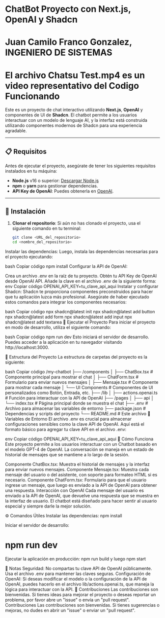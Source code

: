 # ChatBot Proyecto con Next.js, OpenAI y Shadcn

# Juan Camilo Franco Gonzalez, INGENIERO DE SISTEMAS

# El archivo Chatsu Test.mp4 es un video representativo del Codigo Funcionando

Este es un proyecto de chat interactivo utilizando **Next.js**, **OpenAI** y componentes de UI de **Shadcn**. El chatbot permite a los usuarios interactuar con un modelo de lenguaje AI, y la interfaz está construida utilizando componentes modernos de Shadcn para una experiencia agradable.

---

## 📋 Requisitos

Antes de ejecutar el proyecto, asegúrate de tener los siguientes requisitos instalados en tu máquina:

- **Node.js** v16 o superior: [Descargar Node.js](https://nodejs.org/)
- **npm** o **yarn** para gestionar dependencias.
- **API Key de OpenAI**: Puedes obtenerla en [OpenAI](https://beta.openai.com/signup/).

---

## 🚀 Instalación

1. **Clonar el repositorio**:
   Si aún no has clonado el proyecto, usa el siguiente comando en tu terminal:

   ```bash
   git clone <URL_del_repositorio>
   cd <nombre_del_repositorio>
Instalar las dependencias: Luego, instala las dependencias necesarias para el proyecto ejecutando:

bash
Copiar código
npm install
Configurar la API de OpenAI:

Crea un archivo .env en la raíz de tu proyecto.
Obtén tu API Key de OpenAI desde OpenAI API.
Añade la clave en el archivo .env de la siguiente forma:
env
Copiar código
OPENAI_API_KEY=tu_clave_api_aqui
Instalar y configurar Shadcn: Shadcn te proporciona componentes preconstruidos para hacer que tu aplicación luzca más profesional. Asegúrate de haber ejecutado estos comandos para integrar los componentes necesarios:

bash
Copiar código
npx shadcn@latest init
npx shadcn@latest add button
npx shadcn@latest add form
npx shadcn@latest add input
npx shadcn@latest add textarea
🚧 Ejecutar el Proyecto
Para iniciar el proyecto en modo de desarrollo, utiliza el siguiente comando:

bash
Copiar código
npm run dev
Esto iniciará el servidor de desarrollo. Puedes acceder a la aplicación en tu navegador visitando http://localhost:3000.

📁 Estructura del Proyecto
La estructura de carpetas del proyecto es la siguiente:

bash
Copiar código
/my-chatbot
├── /components
│   ├── ChatBox.tsx       # Componente principal para mostrar el chat
│   ├── ChatForm.tsx      # Formulario para enviar nuevos mensajes
│   ├── Mensaje.tsx       # Componente para mostrar cada mensaje
│   └── UI Components     # Componentes de UI personalizados como Botón, Entrada, etc.
├── /lib
│   ├── actions.openai.ts # Función para interactuar con la API de OpenAI
├── /pages
│   ├── api
│   └── index.tsx         # Página principal donde se muestra el chat
├── .env                  # Archivo para almacenar las variables de entorno
├── package.json          # Dependencias y scripts del proyecto
└── README.md             # Este archivo
🔑 Variables de Entorno
El archivo .env es crucial para almacenar configuraciones sensibles como la clave API de OpenAI. Aquí está el formato básico para agregar tu clave API en el archivo .env:

env
Copiar código
OPENAI_API_KEY=tu_clave_api_aqui
📝 Cómo Funciona
Este proyecto permite a los usuarios interactuar con un Chatbot basado en el modelo GPT-4 de OpenAI. La conversación se maneja en un estado de historial de mensajes que se mantiene a lo largo de la sesión.

Componente ChatBox.tsx: Muestra el historial de mensajes y la interfaz para enviar nuevos mensajes.
Componente Mensaje.tsx: Muestra cada mensaje del usuario o del asistente, con soporte para formateo HTML si es necesario.
Componente ChatForm.tsx: Formulario para que el usuario ingrese un mensaje, que luego es enviado a la API de OpenAI para obtener una respuesta.
Interacción con OpenAI
Cada mensaje del usuario es enviado a la API de OpenAI, que devuelve una respuesta que se muestra en la interfaz de usuario. El chatbot está diseñado para hacer sentir al usuario especial y siempre darle la mejor solución.

⚙️ Comandos Útiles
Instalar las dependencias:
npm install

Iniciar el servidor de desarrollo:
# npm run dev

Ejecutar la aplicación en producción:
npm run build y luego npm start

📢 Notas
Seguridad: No compartas tu clave API de OpenAI públicamente. Usa el archivo .env para mantener las claves seguras.
Configuración de OpenAI: Si deseas modificar el modelo o la configuración de la API de OpenAI, puedes hacerlo en el archivo lib/actions.openai.ts, que maneja la lógica para interactuar con la API.
🤝 Contribuciones
Las contribuciones son bienvenidas. Si tienes ideas para mejorar el proyecto o deseas reportar un problema, por favor abre un "issue" o envía un "pull request".
Contribuciones
Las contribuciones son bienvenidas. Si tienes sugerencias o mejoras, no dudes en abrir un "issue" o enviar un "pull request".


